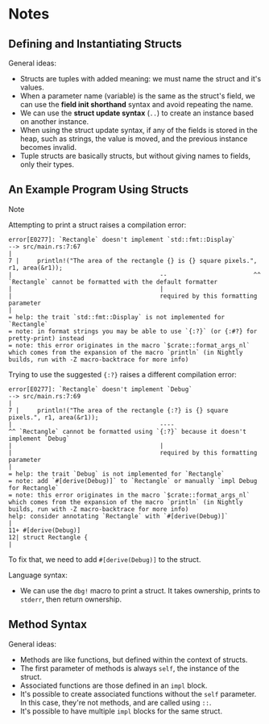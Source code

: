 # Notes

## Defining and Instantiating Structs

General ideas:

- Structs are tuples with added meaning: we must name the struct and it's
  values.
- When a parameter name (variable) is the same as the struct's field, we can
  use the **field init shorthand** syntax and avoid repeating the name.
- We can use the **struct update syntax** (`..`) to create an instance based on
  another instance.
- When using the struct update syntax, if any of the fields is stored in the
  heap, such as strings, the value is moved, and the previous instance becomes
  invalid.
- Tuple structs are basically structs, but without giving names to fields, only
  their types.

## An Example Program Using Structs

> [!NOTE]
> Attempting to print a struct raises a compilation error:
> ```text
> error[E0277]: `Rectangle` doesn't implement `std::fmt::Display`
> --> src/main.rs:7:67
> |
> 7 |     println!("The area of the rectangle {} is {} square pixels.", r1, area(&r1));
> |                                         --                        ^^ `Rectangle` cannot be formatted with the default formatter
> |                                         |
> |                                         required by this formatting parameter
> |
> = help: the trait `std::fmt::Display` is not implemented for `Rectangle`
> = note: in format strings you may be able to use `{:?}` (or {:#?} for pretty-print) instead
> = note: this error originates in the macro `$crate::format_args_nl` which comes from the expansion of the macro `println` (in Nightly builds, run with -Z macro-backtrace for more info)
> ```
>
> Trying to use the suggested `{:?}` raises a different compilation error:
> ```text
> error[E0277]: `Rectangle` doesn't implement `Debug`
> --> src/main.rs:7:69
> |
> 7 |     println!("The area of the rectangle {:?} is {} square pixels.", r1, area(&r1));
> |                                         ----                        ^^ `Rectangle` cannot be formatted using `{:?}` because it doesn't implement `Debug`
> |                                         |
> |                                         required by this formatting parameter
> |
> = help: the trait `Debug` is not implemented for `Rectangle`
> = note: add `#[derive(Debug)]` to `Rectangle` or manually `impl Debug for Rectangle`
> = note: this error originates in the macro `$crate::format_args_nl` which comes from the expansion of the macro `println` (in Nightly builds, run with -Z macro-backtrace for more info)
> help: consider annotating `Rectangle` with `#[derive(Debug)]`
> |
> 11+ #[derive(Debug)]
> 12| struct Rectangle {
> |
> ```
>
> To fix that, we need to add `#[derive(Debug)]` to the struct.

Language syntax:

- We can use the `dbg!` macro to print a struct. It takes ownership, prints to
  `stderr`, then return ownership.

## Method Syntax

General ideas:

- Methods are like functions, but defined within the context of structs.
- The first parameter of methods is always `self`, the instance of the struct.
- Associated functions are those defined in an `impl` block.
- It's possible to create associated functions without the `self` parameter. In
  this case, they're not methods, and are called using `::`.
- It's possible to have multiple `impl` blocks for the same struct.